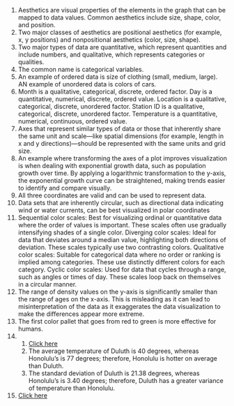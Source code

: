 1. Aesthetics are visual properties of the elements in the graph that can be mapped to data values. Common aesthetics include size, shape, color, and position.
2. Two major classes of aesthetics are positional aesthetics (for example, x, y positions) and nonpositional aesthetics (color, size, shape).
3. Two major types of data are quantitative, which represent quantities and include numbers, and qualitative, which represents categories or qualities.
4. The common name is categorical variables.
5. An example of ordered data is size of clothing (small, medium, large). AN example of unordered data is colors of cars.
6. Month is a qualitative, categorical, discrete, ordered factor. Day is a quantitative, numerical, discrete, ordered value. Location is a qualitative, categorical, discrete, unordered factor. Station ID is a qualitative, categorical, discrete, unordered factor. Temperature is a quantitative, numerical, continuous, ordered value.
7. Axes that represent similar types of data or those that inherently share the same unit and scale—like spatial dimensions (for example, length in x and y directions)—should be represented with the same units and grid size.
8. An example where transforming the axes of a plot improves visualization is when dealing with exponential growth data, such as population growth over time. By applying a logarithmic transformation to the y-axis, the exponential growth curve can be straightened, making trends easier to identify and compare visually.
9. All three coordinates are valid and can be used to represent data.
10. Data sets that are inherently circular, such as directional data indicating wind or water currents, can be best visualized in polar coordinates
11. Sequential  color scales: Best for visualizing ordinal or quantitative data where the order of values is important. These scales often use gradually intensifying shades of a single color. 
Diverging color scales:  Ideal for data that deviates around a median value, highlighting both directions of deviation. These scales typically use two contrasting colors. 
Qualitative color scales: Suitable for categorical data where no order or ranking is implied among categories. These use distinctly different colors for each category. 
Cyclic color scales: Used for data that cycles through a range, such as angles or times of day. These scales loop back on themselves in a circular manner.  
12. The range of density values on the y-axis is significantly smaller than the range of ages on the x-axis. This is misleading as it can lead to misinterpretation of the data as it exaggerates the data visualization to make the differences appear more extreme.
13. The first color pallet that goes from red to green is more effective for humans.
14. 1) [Click here](Chart1Homework5.png) 
    2) The average temperature of Duluth is 40 degrees, whereas Honolulu’s is 77 degrees; therefore, Honolulu is hotter on average than Duluth.
    3) The standard deviation of Duluth is 21.38 degrees, whereas Honolulu’s is 3.40 degrees; therefore, Duluth has a greater variance of temperature than Honolulu.
15. [Click here](Chart2Homework5.png) 

